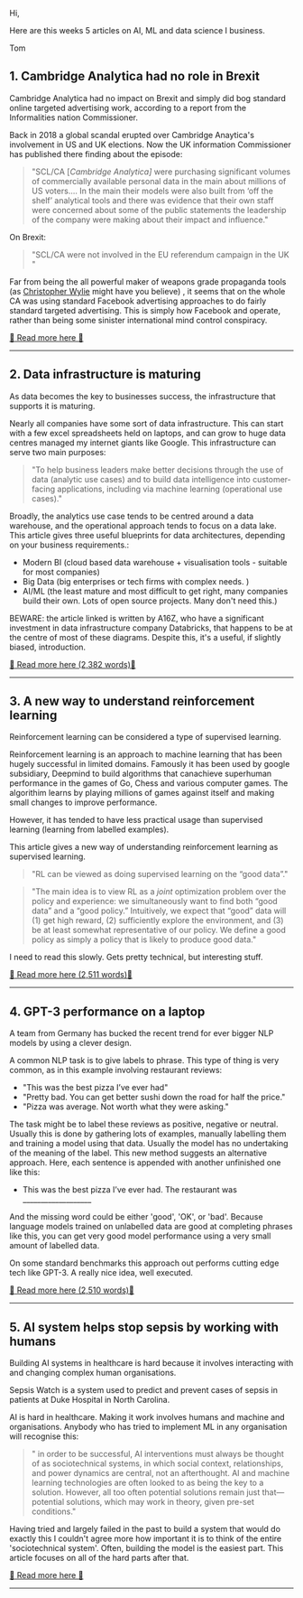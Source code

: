 Hi,

Here are this weeks 5 articles on AI, ML and data science I business.

Tom



## 1. Cambridge Analytica had no role in Brexit

Cambridge Analytica had no impact on Brexit and simply did bog standard online targeted advertising work, according to a report from the Informalities nation Commissioner.

Back in 2018 a global scandal erupted over Cambridge Anaytica's  involvement in US and UK elections. Now the UK information Commissioner has published there finding about the episode:

> "SCL/CA [*Cambridge Analytica]* were purchasing significant volumes of commercially available personal data  in the main about millions of US voters.... In the main their models were also built from ‘off the shelf’ analytical tools and there was evidence that their own staff were concerned about some of the public statements the leadership of the company were making about their impact and influence."

On Brexit:

>  "SCL/CA were not involved in the EU referendum campaign in the UK "

Far from being the all powerful maker of weapons grade propaganda tools (as [Christopher Wylie](https://twitter.com/chrisinsilico) might have you believe) , it seems that on the whole CA was using standard Facebook advertising approaches to do fairly standard targeted advertising. This is simply how Facebook and operate, rather than being some sinister international mind control conspiracy.

[📖 Read more here 📖](https://ico.org.uk/media/action-weve-taken/2618383/20201002_ico-o-ed-l-rtl-0181_to-julian-knight-mp.pdf)


---

## 2. Data infrastructure is maturing

As data becomes the key to businesses success, the infrastructure that supports it is maturing.

Nearly all companies have some sort of data infrastructure. This can start with a few excel spreadsheets held on laptops, and can grow to huge data centres managed my internet giants like Google. This infrastructure can serve two main purposes:

> "To help business leaders make better decisions through the use of data (analytic use cases) and to build data intelligence into customer-facing applications, including via machine learning (operational use cases)."

Broadly, the analytics use case tends to be centred around a data warehouse, and the operational approach tends to focus on a data lake. This article gives three useful blueprints for data architectures, depending on your business requirements.:

- Modern BI (cloud based data warehouse + visualisation tools - suitable for most companies)
- Big Data (big enterprises or tech firms with complex needs. )
- AI/ML (the least mature and most difficult to get right, many companies build their own. Lots of open source projects. Many don't need this.)

BEWARE: the article linked is written by A16Z, who have a significant investment in data infrastructure company Databricks, that happens to be at the centre of most of these diagrams. Despite this, it's a useful, if slightly biased, introduction.

[📖 Read more here (2,382 words)📖](https://a16z.com/2020/10/15/the-emerging-architectures-for-modern-data-infrastructure/)


---

## 3. A new way to understand reinforcement learning

Reinforcement learning can be considered a type of supervised learning.

Reinforcement learning is an approach to machine learning that has been hugely successful in limited domains. Famously it has been used by google subsidiary, Deepmind to build algorithms that canachieve superhuman performance in the games of Go, Chess and various computer games. The algorithim learns by playing millions of games against itself and making small changes to improve performance.

However, it has tended to have less practical usage than supervised learning (learning from labelled examples).

This article gives a new way of understanding reinforcement learning as supervised learning. 

> "RL can be viewed as doing supervised learning on the “good data”."

> "The main idea is to view RL as a *joint* optimization problem over the policy and experience: we simultaneously want to find both “good data” and a “good policy.” Intuitively, we expect that “good” data will (1) get high reward, (2) sufficiently explore the environment, and (3) be at least somewhat representative of our policy. We define a good policy as simply a policy that is likely to produce good data."

I need to read this slowly. Gets pretty technical, but interesting stuff.

[📖 Read more here (2,511 words)📖](https://bair.berkeley.edu/blog/2020/10/13/supervised-rl/)


---

## 4. GPT-3 performance on a laptop

A team from Germany has bucked the recent trend for ever bigger NLP models by using a clever design.

 A common NLP task is to give labels to phrase. This type of thing is very common, as in this example involving restaurant reviews:

- "This was the best pizza I’ve ever had"
- "Pretty bad. You can get better sushi down the road for half the price."
- "Pizza was average. Not worth what they were asking."

The task might be to label these reviews as positive, negative or neutral. Usually this is done by gathering lots of examples, manually labelling them and training a model using that data. Usually the model has no undertaking of the meaning of the label. This new method suggests an alternative approach. Here,  each sentence is appended with another unfinished one like this:

- This was the best pizza I’ve ever had. The restaurant was ___________________

And the missing word could be either 'good', 'OK', or 'bad'. Because language models trained on unlabelled data are good at completing phrases like this, you can get very good model performance using a very small amount of labelled data.

On some standard benchmarks this approach out performs cutting edge tech like GPT-3. A really nice idea, well executed.

[📖 Read more here (2,510 words)📖](https://github.com/timoschick/pet)


---

## 5. AI system helps stop sepsis by working with humans

Building AI systems in healthcare is hard because it involves interacting with and changing complex human organisations.

Sepsis Watch is a system used to predict and prevent cases of sepsis in patients at Duke Hospital in North Carolina. 

AI is hard in healthcare. Making it work involves humans and machine and organisations. Anybody who has tried to implement ML in any organisation will recognise this:

> " in order to be successful, AI interventions must always be thought of as sociotechnical systems, in which social context, relationships, and power dynamics are central, not an afterthought. AI and machine learning technologies are often looked to as being the key to a solution. However, all too often potential solutions remain just that—potential solutions, which may work in theory, given pre-set conditions."

Having tried and largely failed in the past to build a system that would do exactly this I couldn't agree more how important it is to think of the entire 'sociotechnical system'. Often, building the model is the easiest part. This article focuses on all of the hard parts after that.

[📖 Read more here 📖](https://datasociety.net/library/repairing-innovation/)


---

